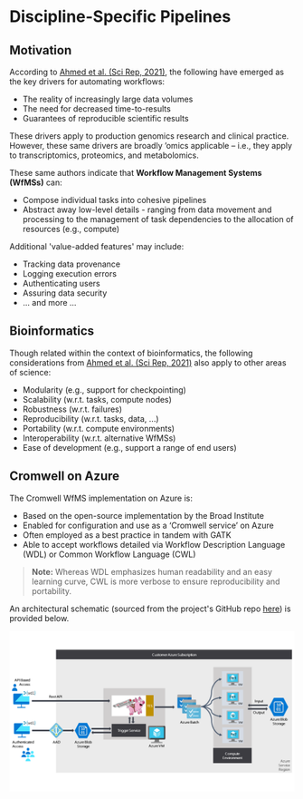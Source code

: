 # Discipline-Specific Pipelines

<!--- workflows vs. pipelines --->

## Motivation 

According to [Ahmed et al. (Sci Rep, 2021)](https://doi.org/10.1038/s41598-021-99288-8), the following have emerged as the key drivers for automating workflows:  

- The reality of increasingly large data volumes 
- The need for decreased time-to-results
- Guarantees of reproducible scientific results  

These drivers apply to production genomics research and clinical practice. However, these same drivers are broadly ’omics applicable – i.e., they apply to transcriptomics, proteomics, and metabolomics.

These same authors indicate that **Workflow Management Systems (WfMSs)** can:

- Compose individual tasks into cohesive pipelines
- Abstract away low-level details - ranging from data movement and processing to the management of task dependencies to the allocation of resources (e.g., compute) 

Additional 'value-added features' may include:

- Tracking data provenance
- Logging execution errors
- Authenticating users 
- Assuring data security
- ... and more ... 

## Bioinformatics 

Though related within the context of bioinformatics, the following considerations from [Ahmed et al. (Sci Rep, 2021)](https://doi.org/10.1038/s41598-021-99288-8) also apply to other areas of science:

- Modularity (e.g., support for checkpointing)
- Scalability (w.r.t. tasks, compute nodes) 
- Robustness (w.r.t. failures)
- Reproducibility (w.r.t. tasks, data, ...)
- Portability (w.r.t. compute environments)
- Interoperability (w.r.t. alternative WfMSs)
- Ease of development (e.g., support a range of end users)

## Cromwell on Azure 

The Cromwell WfMS implementation on Azure is:

- Based on the open-source implementation by the Broad Institute 
- Enabled for configuration and use as a ‘Cromwell service’ on Azure 
- Often employed as a best practice in tandem with GATK 
- Able to accept workflows detailed via Workflow Description Language (WDL) or Common Workflow Language (CWL)

> **Note:**
> Whereas WDL emphasizes human readability and an easy learning curve, CWL is more verbose to ensure reproducibility and portability.

An architectural schematic (sourced from the project's GitHub repo [here](https://github.com/microsoft/CromwellOnAzure)) is provided below. 

![Cromwell on Azure](https://raw.githubusercontent.com/ianl-terawe/academy/main/genomics/pipeline/media/cromwellonazure.png "Cromwell on Azure")

<!--- discuss arch & cf. w/ batch implementation used here --->